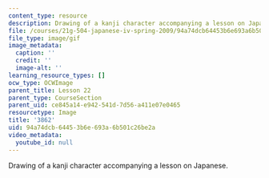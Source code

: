 ```yaml
---
content_type: resource
description: Drawing of a kanji character accompanying a lesson on Japanese.
file: /courses/21g-504-japanese-iv-spring-2009/94a74dcb64453b6e693a6b501c26be2a_3862.gif
file_type: image/gif
image_metadata:
  caption: ''
  credit: ''
  image-alt: ''
learning_resource_types: []
ocw_type: OCWImage
parent_title: Lesson 22
parent_type: CourseSection
parent_uid: ce845a14-e942-541d-7d56-a411e07e0465
resourcetype: Image
title: '3862'
uid: 94a74dcb-6445-3b6e-693a-6b501c26be2a
video_metadata:
  youtube_id: null
---
```

Drawing of a kanji character accompanying a lesson on Japanese.

